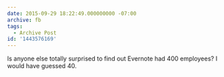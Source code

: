 ```yaml
---
date: 2015-09-29 18:22:49.000000000 -07:00
archive: fb
tags: 
  - Archive Post
id: '1443576169'
---
```


Is anyone else totally surprised to find out Evernote had 400 employees? I would have guessed 40.
